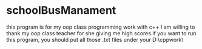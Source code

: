 # schoolBusManament
<head> this program is for my oop class programming work with c++ <head>
<body> I am willing to thank my oop class teacher for she giving me high scores.if you want to run this program, you should put all those .txt files under your D:\cppwork\ <body>
